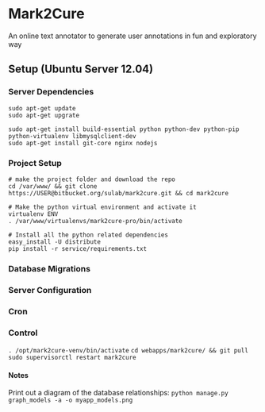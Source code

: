 # Mark2Cure

An online text annotator to generate user annotations in fun and exploratory way

## Setup (Ubuntu Server 12.04)

### Server Dependencies

    sudo apt-get update
    sudo apt-get upgrate

    sudo apt-get install build-essential python python-dev python-pip python-virtualenv libmysqlclient-dev
    sudo apt-get install git-core nginx nodejs

### Project Setup

    # make the project folder and download the repo
    cd /var/www/ && git clone https://USER@bitbucket.org/sulab/mark2cure.git && cd mark2cure

    # Make the python virtual environment and activate it
    virtualenv ENV
    . /var/www/virtualenvs/mark2cure-pro/bin/activate

    # Install all the python related dependencies
    easy_install -U distribute
    pip install -r service/requirements.txt

### Database Migrations


### Server Configuration

### Cron


### Control

`. /opt/mark2cure-venv/bin/activate`
`cd webapps/mark2cure/ && git pull`
`sudo supervisorctl restart mark2cure`

#### Notes

Print out a diagram of the database relationships: `python manage.py graph_models -a -o myapp_models.png`
